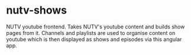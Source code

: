 nutv-shows
==========

NUTV youtube frontend. Takes NUTV's youtube content and builds show pages from it. Channels and playlists are used to organise content on youtube which is then displayed as shows and episodes via this angular app.
